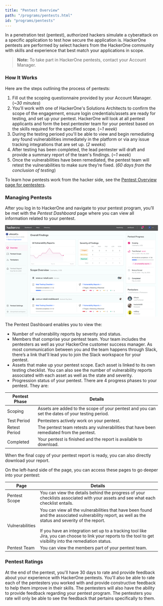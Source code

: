 ```yaml
---
title: "Pentest Overview"
path: "/programs/pentests.html"
id: "programs/pentests"
---
```


In a penetration test (pentest), authorized hackers simulate a cyberattack on a specific application to test how secure the application is. HackerOne pentests are performed by select hackers from the HackerOne community with skills and experience that best match your applications in scope.

> **Note:** To take part in HackerOne pentests, contact your Account Manager.  

### How It Works

Here are the steps outlining the process of pentests:
1. Fill out the scoping questionnaire provided by your Account Manager. (*~30 minutes*)
2. You'll work with one of HackerOne's Solutions Architects to confirm the scope of the engagement, ensure login credentials/assets are ready for testing, and set up your pentest. HackerOne will look at all pentest applicants and form the best pentester team for your pentest based on the skills required for the specified scope. (*~1 week*)
3. During the testing perioed you'll be able to view and begin remediating any found vulnerabilities immediately in the platform or via any issue tracking integrations that are set up. (*2 weeks*)
4. After testing has been completed, the lead pentester will draft and provide a summary report of the team's findings. (*~1 week*)
5. Once the vulnerabilities have been remediated, the pentest team will retest the vulnerabilities to make sure they’re fixed. (*60 days from the conclusion of testing*)

To learn how pentests work from the hacker side, see the [Pentest Overview page for pentesters](/hackers/pentest-overview.html).

### Managing Pentests
After you log in to HackerOne and navigate to your pentest program, you’ll be met with the *Pentest Dashboard* page where you can view all information related to your pentest.

![pentest dashboard page](./images/pentest-overview.jpg)

The Pentest Dashboard enables you to view the:
* Number of vulnerability reports by severity and status.
* Members that comprise your pentest team. Your team includes the pentesters as well as your HackerOne customer success manager. As most communication between you and the team happens through Slack, there’s a link that’ll lead you to join the Slack workspace for your pentest.
* Assets that make up your pentest scope.  Each asset is linked to its own testing checklist. You can also see the number of vulnerability reports associated with each asset as well as the state and severity.
* Progression status of your pentest. There are 4 progress phases to your pentest. They are:

Pentest Phase | Details
------------- | --------
Scoping | Assets are added to the scope of your pentest and you can set the dates of your testing period.
Test Period | Pentesters actively work on your pentest.
Retest Period | The pentest team retests any vulnerabilities that have been remediated from the pentest.
Completed | Your pentest is finished and the report is available to download.

When the final copy of your pentest report is ready, you can also directly download your report.

On the left-hand side of the page, you can access these pages to go deeper into your pentest:

Page | Details
---- | -------
Pentest Scope | You can view the details behind the progress of your checklists associated with your assets and see what each checklist entails.
Vulnerabilities | You can view all the vulnerabilities that have been found and the associated vulnerability report, as well as the status and severity of the report.<br><br> If you have an integration set up to a tracking tool like Jira, you can choose to link your reports to the tool to get visibility into the remediation status.
Pentest Team | You can view the members part of your pentest team.

### Pentest Ratings
At the end of the pentest, you'll have 30 days to rate and provide feedback about your experience with HackerOne pentests. You'll also be able to rate each of the pentesters you worked with and provide constructive feedback to help them improve in their skills. The pentesters will also have the ability to provide feedback regarding your pentest program. The pentesters you rate will only be able to see the feedback that pertains specifically to them. 
